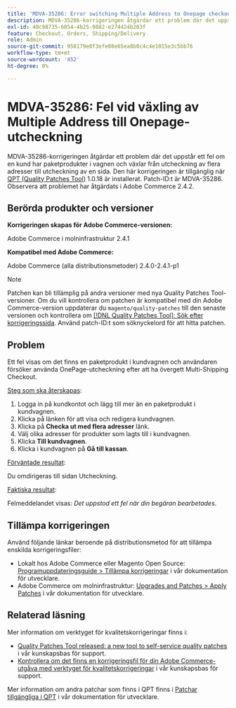 ```yaml
---
title: 'MDVA-35286: Error switching Multiple Address to Onepage checkout'
description: MDVA-35286-korrigeringen åtgärdar ett problem där det uppstår ett fel om en kund har paketprodukter i vagnen och växlar från utcheckning av flera adresser till utcheckning av en sida. Den här korrigeringen är tillgänglig när [QPT-verktyget (Quality Patches Tool)](/help/announcements/adobe-commerce-announcements/magento-quality-patches-released-new-tool-to-self-serve-quality-patches.md) 1.0.18 är installerat. Patch-ID:t är MDVA-35286. Observera att problemet har åtgärdats i Adobe Commerce 2.4.2.
exl-id: 40c98735-6054-4b25-9882-e274424b203f
feature: Checkout, Orders, Shipping/Delivery
role: Admin
source-git-commit: 958179e0f3efe08e65ea8b0c4c4e1015e3c5bb76
workflow-type: tm+mt
source-wordcount: '452'
ht-degree: 0%

---
```


# MDVA-35286: Fel vid växling av Multiple Address till Onepage-utcheckning

MDVA-35286-korrigeringen åtgärdar ett problem där det uppstår ett fel om en kund har paketprodukter i vagnen och växlar från utcheckning av flera adresser till utcheckning av en sida. Den här korrigeringen är tillgänglig när [QPT (Quality Patches Tool)](/help/announcements/adobe-commerce-announcements/magento-quality-patches-released-new-tool-to-self-serve-quality-patches.md) 1.0.18 är installerat. Patch-ID:t är MDVA-35286. Observera att problemet har åtgärdats i Adobe Commerce 2.4.2.

## Berörda produkter och versioner

**Korrigeringen skapas för Adobe Commerce-versionen:**

Adobe Commerce i molninfrastruktur 2.4.1

**Kompatibel med Adobe Commerce:**

Adobe Commerce (alla distributionsmetoder) 2.4.0-2.4.1-p1

>[!NOTE]
>
>Patchen kan bli tillämplig på andra versioner med nya Quality Patches Tool-versioner. Om du vill kontrollera om patchen är kompatibel med din Adobe Commerce-version uppdaterar du `magento/quality-patches` till den senaste versionen och kontrollera om [[!DNL Quality Patches Tool]: Sök efter korrigeringssida](https://devdocs.magento.com/quality-patches/tool.html#patch-grid). Använd patch-ID:t som söknyckelord för att hitta patchen.

## Problem

Ett fel visas om det finns en paketprodukt i kundvagnen och användaren försöker använda OnePage-utcheckning efter att ha övergett Multi-Shipping Checkout.

<u>Steg som ska återskapas</u>:

1. Logga in på kundkontot och lägg till mer än en paketprodukt i kundvagnen.
1. Klicka på länken för att visa och redigera kundvagnen.
1. Klicka på **Checka ut med flera adresser** länk.
1. Välj olika adresser för produkter som lagts till i kundvagnen.
1. Klicka **Till kundvagnen**.
1. Klicka i kundvagnen på **Gå till kassan**.

<u>Förväntade resultat</u>:

Du omdirigeras till sidan Utcheckning.

<u>Faktiska resultat</u>:

Felmeddelandet visas: *Det uppstod ett fel när din begäran bearbetades*.

## Tillämpa korrigeringen

Använd följande länkar beroende på distributionsmetod för att tillämpa enskilda korrigeringsfiler:

* Lokalt hos Adobe Commerce eller Magento Open Source: [Programuppdateringsguide > Tillämpa korrigeringar](https://devdocs.magento.com/guides/v2.4/comp-mgr/patching/mqp.html) i vår dokumentation för utvecklare.
* Adobe Commerce om molninfrastruktur: [Upgrades and Patches > Apply Patches](https://devdocs.magento.com/cloud/project/project-patch.html) i vår dokumentation för utvecklare.

## Relaterad läsning

Mer information om verktyget för kvalitetskorrigeringar finns i:

* [Quality Patches Tool released: a new tool to self-service quality patches](/help/announcements/adobe-commerce-announcements/magento-quality-patches-released-new-tool-to-self-serve-quality-patches.md) i vår kunskapsbas för support.
* [Kontrollera om det finns en korrigeringsfil för din Adobe Commerce-utgåva med verktyget för kvalitetskorrigeringar](/help/support-tools/patches-available-in-qpt-tool/check-patch-for-magento-issue-with-magento-quality-patches.md) i vår kunskapsbas för support.

Mer information om andra patchar som finns i QPT finns i [Patchar tillgängliga i QPT](https://devdocs.magento.com/quality-patches/tool.html#patch-grid) i vår dokumentation för utvecklare.

